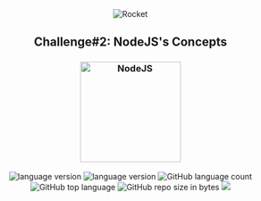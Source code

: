 <div align="center">
  <img alt="Rocket"
    src="https://hotmart.s3.amazonaws.com/product_contents/0569fee6-8c8f-4dee-a46d-80102ced177a/Header_Product_1920x450.jpg"
  />

</div>

<h2 align="center">
   Challenge#2: NodeJS's Concepts
</h2>

<h3 align="center">
  <img alt="NodeJS" 
    src="https://arrayoutofindex.files.wordpress.com/2017/06/node.png" width="180px"/>
</h3>

<p align="center">

  <img alt="language version" src="https://img.shields.io/badge/Node-v_12.13.1-339933?logo=node.js">

  <img alt="language version" src="https://img.shields.io/badge/Yarn-v_1.22.4-2C8EBB?logo=Yarn">

  <img alt="GitHub language count" src="https://img.shields.io/github/languages/count/Fred-Reis/challenge_backEnd-01_GoStack-v2">

  <img alt="GitHub top language" src="https://img.shields.io/github/languages/top/Fred-Reis/challenge_backEnd-01_GoStack-v2">
  
  <img alt="GitHub repo size in bytes" src="https://img.shields.io/github/repo-size/Fred-Reis/challenge_backEnd-01_GoStack-v2">
  
  <a href="https://www.codacy.com/manual/Fred-Reis/challenge_backEnd-01_GoStack-v2?utm_source=github.com&amp;utm_medium=referral&amp;utm_content=Fred-Reis/challenge_backEnd-01_GoStack-v2&amp;utm_campaign=Badge_Grade">
    <img src="https://api.codacy.com/project/badge/Grade/4f385f0698d0431db92fe2514089500c"/></a>

</p>

